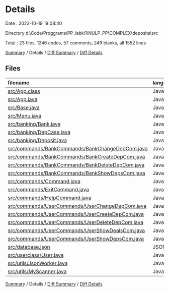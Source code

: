 # Details

Date : 2022-10-19 19:08:40

Directory d:\\Code\\Proggrams\\PP_labki1\\NULP_PP\\COMPLEX\\deposits\\src

Total : 23 files,  1246 codes, 57 comments, 249 blanks, all 1552 lines

[Summary](results.md) / Details / [Diff Summary](diff.md) / [Diff Details](diff-details.md)

## Files
| filename | language | code | comment | blank | total |
| :--- | :--- | ---: | ---: | ---: | ---: |
| [src/App.class](/src/App.class) | Java | 7 | 0 | 0 | 7 |
| [src/App.java](/src/App.java) | Java | 30 | 0 | 6 | 36 |
| [src/Base.java](/src/Base.java) | Java | 7 | 0 | 1 | 8 |
| [src/Menu.java](/src/Menu.java) | Java | 106 | 14 | 17 | 137 |
| [src/banking/Bank.java](/src/banking/Bank.java) | Java | 83 | 31 | 29 | 143 |
| [src/banking/DepCase.java](/src/banking/DepCase.java) | Java | 78 | 2 | 21 | 101 |
| [src/banking/Deposit.java](/src/banking/Deposit.java) | Java | 57 | 0 | 19 | 76 |
| [src/commands/BankCommands/BankChangeDepCom.java](/src/commands/BankCommands/BankChangeDepCom.java) | Java | 17 | 0 | 6 | 23 |
| [src/commands/BankCommands/BankCreateDepCom.java](/src/commands/BankCommands/BankCreateDepCom.java) | Java | 23 | 0 | 7 | 30 |
| [src/commands/BankCommands/BankDeleteDepCom.java](/src/commands/BankCommands/BankDeleteDepCom.java) | Java | 17 | 0 | 6 | 23 |
| [src/commands/BankCommands/BankShowDepsCom.java](/src/commands/BankCommands/BankShowDepsCom.java) | Java | 17 | 0 | 6 | 23 |
| [src/commands/Command.java](/src/commands/Command.java) | Java | 5 | 0 | 2 | 7 |
| [src/commands/ExitCommand.java](/src/commands/ExitCommand.java) | Java | 11 | 0 | 4 | 15 |
| [src/commands/HelpCommand.java](/src/commands/HelpCommand.java) | Java | 21 | 0 | 6 | 27 |
| [src/commands/UserCommands/UserChangeDepCom.java](/src/commands/UserCommands/UserChangeDepCom.java) | Java | 21 | 0 | 8 | 29 |
| [src/commands/UserCommands/UserCreateDepCom.java](/src/commands/UserCommands/UserCreateDepCom.java) | Java | 21 | 0 | 8 | 29 |
| [src/commands/UserCommands/UserDeleteDepCom.java](/src/commands/UserCommands/UserDeleteDepCom.java) | Java | 21 | 0 | 8 | 29 |
| [src/commands/UserCommands/UserShowDealsCom.java](/src/commands/UserCommands/UserShowDealsCom.java) | Java | 21 | 0 | 8 | 29 |
| [src/commands/UserCommands/UserShowDepsCom.java](/src/commands/UserCommands/UserShowDepsCom.java) | Java | 17 | 0 | 7 | 24 |
| [src/database.json](/src/database.json) | JSON | 113 | 0 | 0 | 113 |
| [src/userclass/User.java](/src/userclass/User.java) | Java | 195 | 8 | 37 | 240 |
| [src/utils/JsonWorker.java](/src/utils/JsonWorker.java) | Java | 350 | 2 | 39 | 391 |
| [src/utils/MyScanner.java](/src/utils/MyScanner.java) | Java | 8 | 0 | 4 | 12 |

[Summary](results.md) / Details / [Diff Summary](diff.md) / [Diff Details](diff-details.md)